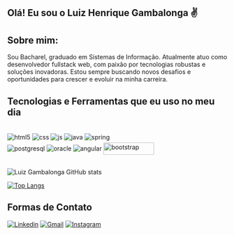 ## Olá! Eu sou o Luiz Henrique Gambalonga :v:

## Sobre mim:

Sou Bacharel, graduado em Sistemas de Informação. Atualmente atuo como desenvolvedor fullstack web, com paixão por tecnologias robustas e soluções inovadoras. Estou sempre buscando novos desafios e oportunidades para crescer e evoluir na minha carreira.

## Tecnologias e Ferramentas que eu uso no meu dia

<div style="display: inline_block;"></br>
  <img align="center" alt="html5" src="https://img.shields.io/badge/HTML5-E34F26?style=for-the-badge&logo=html5&logoColor=white" />
  <img align="center" alt="css" src="https://img.shields.io/badge/CSS3-1572B6?style=for-the-badge&logo=css3&logoColor=white" />
  <img align="center" alt="js" src="https://img.shields.io/badge/JavaScript-F7DF1E?style=for-the-badge&logo=javascript&logoColor=black" />
  <img align="center" alt="java" src="https://img.shields.io/badge/Java-ED8B00?style=for-the-badge&logo=java&logoColor=white" />
  <img align="center" alt="spring" src="https://img.shields.io/badge/Spring-6DB33F?style=for-the-badge&logo=spring&logoColor=white" />
  <div style="margin-top:4px;">
   <img align="center" alt="postgresql" src="https://img.shields.io/badge/PostgreSQL-316192?style=for-the-badge&logo=postgresql&logoColor=white" />
   <img align="center" alt="oracle" src="https://img.shields.io/badge/Oracle-F80000?style=for-the-badge&logo=oracle&logoColor=black" />
   <img align="center" alt="angular" src="https://img.shields.io/badge/Angular-DD0031?style=for-the-badge&logo=angular&logoColor=white" />
    <img align="center" alt="bootstrap" src="https://img.shields.io/badge/Bootstrap-563D7C?style=for-the-badge&logo=bootstrap&logoColor=white" style="width:116px;height:28px" />
  </div>
</div></br>

![Luiz Gambalonga GitHub stats](https://github-readme-stats.vercel.app/api?username=LuizGambalonga&show_icons=true&theme=dracula&count_private=true)

[![Top Langs](https://github-readme-stats.vercel.app/api/top-langs/?username=LuizGambalonga&show_icons=true&theme=dark&langs_count=8&layout=compact)](https://github.com/anuraghazra/github-readme-stats)

 ## Formas de Contato

[![Linkedin](	https://img.shields.io/badge/LinkedIn-0077B5?style=for-the-badge&logo=linkedin&logoColor=white)](https://www.linkedin.com/in/luiz-henrique-gambalonga-serafim)
[![Gmail](https://img.shields.io/badge/Gmail-D14836?style=for-the-badge&logo=gmail&logoColor=white)](gambalongaluizhenrique@gmail.com)
[![Instagram](https://img.shields.io/badge/Instagram-E4405F?style=for-the-badge&logo=instagram&logoColor=white)](https://instagram.com/luiz_gambalonga)
